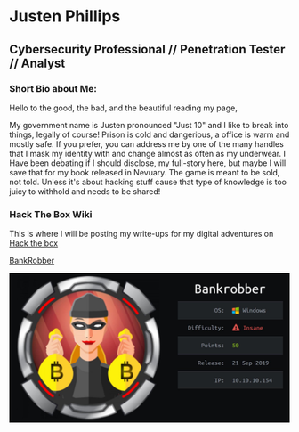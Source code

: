 # Justen Phillips
## Cybersecurity Professional // Penetration Tester // Analyst
### Short Bio about Me:
Hello to the good, the bad, and the beautiful reading my page,

My government name is Justen pronounced "Just 10" and I like to break into things, legally of course! Prison is cold and dangerious, a office is warm and mostly safe. If you prefer, you can address me by one of the many handles that I mask my identity with and change almost as often as my underwear. I Have been debating if I should disclose, my full-story here, but maybe I will save that for my book released in Nevuary. The game is meant to be sold, not told. Unless it's about hacking stuff cause that type of knowledge is too juicy to withhold and needs to be shared!


### Hack The Box Wiki
This is where I will be posting my write-ups for my digital adventures on [Hack the box](https://hackthebox.eu)

[BankRobber](bankrobber.md)

![bankrobber.md](0_LJx7T2nwjYpeVHXe.jpeg)

